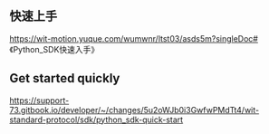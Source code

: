 ## 快速上手

https://wit-motion.yuque.com/wumwnr/ltst03/asds5m?singleDoc# 《Python_SDK快速入手》




## Get started quickly

https://support-73.gitbook.io/developer/~/changes/5u2oWJb0i3GwfwPMdTt4/wit-standard-protocol/sdk/python_sdk-quick-start

